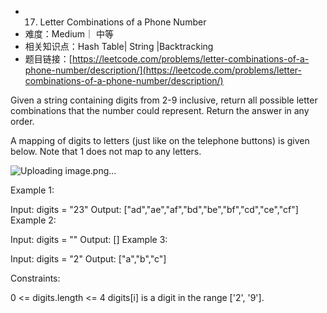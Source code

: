 * 17. Letter Combinations of a Phone Number
* 难度：Medium｜ 中等
* 相关知识点：Hash Table| String |Backtracking
* 题目链接：[https://leetcode.com/problems/letter-combinations-of-a-phone-number/description/](https://leetcode.com/problems/letter-combinations-of-a-phone-number/description/)


Given a string containing digits from 2-9 inclusive, return all possible letter combinations that the number could represent. Return the answer in any order.

A mapping of digits to letters (just like on the telephone buttons) is given below. Note that 1 does not map to any letters.

![Uploading image.png…]()

 

Example 1:

Input: digits = "23"
Output: ["ad","ae","af","bd","be","bf","cd","ce","cf"]
Example 2:

Input: digits = ""
Output: []
Example 3:

Input: digits = "2"
Output: ["a","b","c"]
 

Constraints:

0 <= digits.length <= 4
digits[i] is a digit in the range ['2', '9'].
